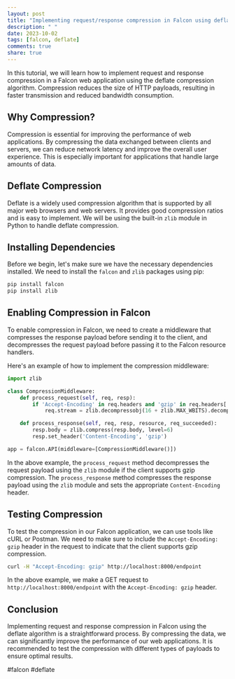 ```yaml
---
layout: post
title: "Implementing request/response compression in Falcon using deflate"
description: " "
date: 2023-10-02
tags: [falcon, deflate]
comments: true
share: true
---
```


In this tutorial, we will learn how to implement request and response compression in a Falcon web application using the deflate compression algorithm. Compression reduces the size of HTTP payloads, resulting in faster transmission and reduced bandwidth consumption.

## Why Compression?

Compression is essential for improving the performance of web applications. By compressing the data exchanged between clients and servers, we can reduce network latency and improve the overall user experience. This is especially important for applications that handle large amounts of data.

## Deflate Compression

Deflate is a widely used compression algorithm that is supported by all major web browsers and web servers. It provides good compression ratios and is easy to implement. We will be using the built-in `zlib` module in Python to handle deflate compression.

## Installing Dependencies

Before we begin, let's make sure we have the necessary dependencies installed. We need to install the `falcon` and `zlib` packages using pip:

```python
pip install falcon
pip install zlib
```

## Enabling Compression in Falcon

To enable compression in Falcon, we need to create a middleware that compresses the response payload before sending it to the client, and decompresses the request payload before passing it to the Falcon resource handlers.

Here's an example of how to implement the compression middleware:

```python
import zlib

class CompressionMiddleware:
    def process_request(self, req, resp):
        if 'Accept-Encoding' in req.headers and 'gzip' in req.headers['Accept-Encoding']:
            req.stream = zlib.decompressobj(16 + zlib.MAX_WBITS).decompress(req.stream)

    def process_response(self, req, resp, resource, req_succeeded):
        resp.body = zlib.compress(resp.body, level=6)
        resp.set_header('Content-Encoding', 'gzip')

app = falcon.API(middleware=[CompressionMiddleware()])
```

In the above example, the `process_request` method decompresses the request payload using the `zlib` module if the client supports gzip compression. The `process_response` method compresses the response payload using the `zlib` module and sets the appropriate `Content-Encoding` header.

## Testing Compression

To test the compression in our Falcon application, we can use tools like cURL or Postman. We need to make sure to include the `Accept-Encoding: gzip` header in the request to indicate that the client supports gzip compression.

```bash
curl -H "Accept-Encoding: gzip" http://localhost:8000/endpoint
```

In the above example, we make a GET request to `http://localhost:8000/endpoint` with the `Accept-Encoding: gzip` header.

## Conclusion

Implementing request and response compression in Falcon using the deflate algorithm is a straightforward process. By compressing the data, we can significantly improve the performance of our web applications. It is recommended to test the compression with different types of payloads to ensure optimal results.

#falcon #deflate